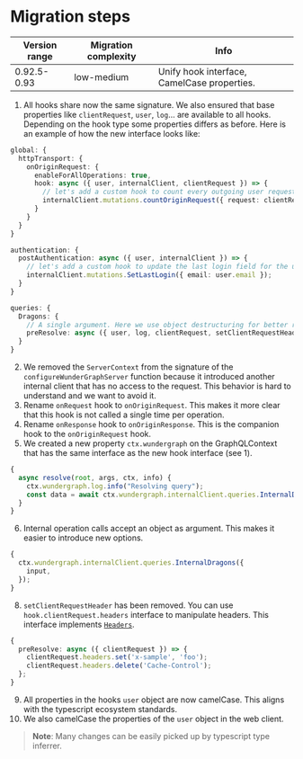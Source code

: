 # Migration steps

| Version range | Migration complexity | Info                                        |
| ------------- | -------------------- | ------------------------------------------- |
| 0.92.5-0.93   | low-medium           | Unify hook interface, CamelCase properties. |

1. All hooks share now the same signature. We also ensured that base properties like `clientRequest`, `user`, `log`... are available to all hooks. Depending on the hook type some properties differs as before. Here is an example of how the new interface looks like:

```ts
global: {
  httpTransport: {
    onOriginRequest: {
      enableForAllOperations: true,
      hook: async ({ user, internalClient, clientRequest }) => {
        // let's add a custom hook to count every outgoing user request for analytics purposes
        internalClient.mutations.countOriginRequest({ request: clientRequest });
      }
    }
  }
}

authentication: {
  postAuthentication: async ({ user, internalClient }) => {
    // let's add a custom hook to update the last login field for the user
    internalClient.mutations.SetLastLogin({ email: user.email });
  }
}

queries: {
  Dragons: {
    // A single argument. Here we use object destructuring for better readability.
    preResolve: async ({ user, log, clientRequest, setClientRequestHeader, internalClient, ...others }) => {};
  }
}
```

2. We removed the `ServerContext` from the signature of the `configureWunderGraphServer` function because it introduced another internal client that has no access to the request. This behavior is hard to understand and we want to avoid it.
3. Rename `onRequest` hook to `onOriginRequest`. This makes it more clear that this hook is not called a single time per operation.
4. Rename `onResponse` hook to `onOriginResponse`. This is the companion hook to the `onOriginRequest` hook.
5. We created a new property `ctx.wundergraph` on the GraphQLContext that has the same interface as the new hook interface (see 1).

```ts
{
  async resolve(root, args, ctx, info) {
    ctx.wundergraph.log.info("Resolving query");
    const data = await ctx.wundergraph.internalClient.queries.InternalDragons();
  }
}
```

6. Internal operation calls accept an object as argument. This makes it easier to introduce new options.

```ts
{
  ctx.wundergraph.internalClient.queries.InternalDragons({
    input,
  });
}
```

8. `setClientRequestHeader` has been removed. You can use `hook.clientRequest.headers` interface to manipulate headers. This interface implements [`Headers`](https://developer.mozilla.org/en-US/docs/Web/API/Headers).

```ts
{
  preResolve: async ({ clientRequest }) => {
    clientRequest.headers.set('x-sample', 'foo');
    clientRequest.headers.delete('Cache-Control');
  };
}
```

9. All properties in the hooks `user` object are now camelCase. This aligns with the typescript ecosystem standards.
10. We also camelCase the properties of the `user` object in the web client.

> **Note**: Many changes can be easily picked up by typescript type inferrer.
